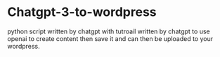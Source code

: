 # Chatgpt-3-to-wordpress
python script written by chatgpt with tutroail written by chatgpt to use openai to create content then save it and can then be uploaded to your wordpress.
